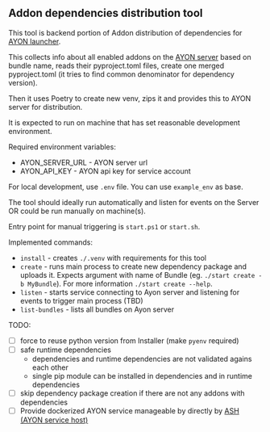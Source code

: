 Addon dependencies distribution tool
------------------------------------

This tool is backend portion of Addon distribution of dependencies for [AYON launcher](https://github.com/ynput/ayon-launcher).

This collects info about all enabled addons on the [AYON server](https://github.com/ynput/ayon-docker) based on bundle name, reads their
pyproject.toml files, create one merged pyproject.toml (it tries to find common denominator for dependency version).

Then it uses Poetry to create new venv, zips it and provides this to AYON server for distribution.

It is expected to run on machine that has set reasonable development environment.

Required environment variables:
- AYON_SERVER_URL - AYON server url
- AYON_API_KEY - AYON api key for service account

For local development, use `.env` file. You can use `example_env` as base.

The tool should ideally run automatically and listen for events on the Server OR could be run manually on machine(s).

Entry point for manual triggering is `start.ps1` or `start.sh`.

Implemented commands:
- `install` - creates `./.venv` with requirements for this tool
- `create` - runs main process to create new dependency package and uploads it. Expects argument with name of Bundle (eg. `./start create -b MyBundle`). For more information `./start create --help`.
- `listen` - starts service connecting to Ayon server and listening for events to trigger main process (TBD)
- `list-bundles` - lists all bundles on Ayon server

TODO:
- [ ] force to reuse python version from Installer (make `pyenv` required)
- [ ] safe runtime dependencies
    - dependencies and runtime dependencies are not validated agains each other
    - single pip module can be installed in dependencies and in runtime dependencies
- [ ] skip dependency package creation if there are not any addons with dependencies
- [ ] Provide dockerized AYON service manageable by directly by [ASH (AYON service host)](https://github.com/ynput/ash)
